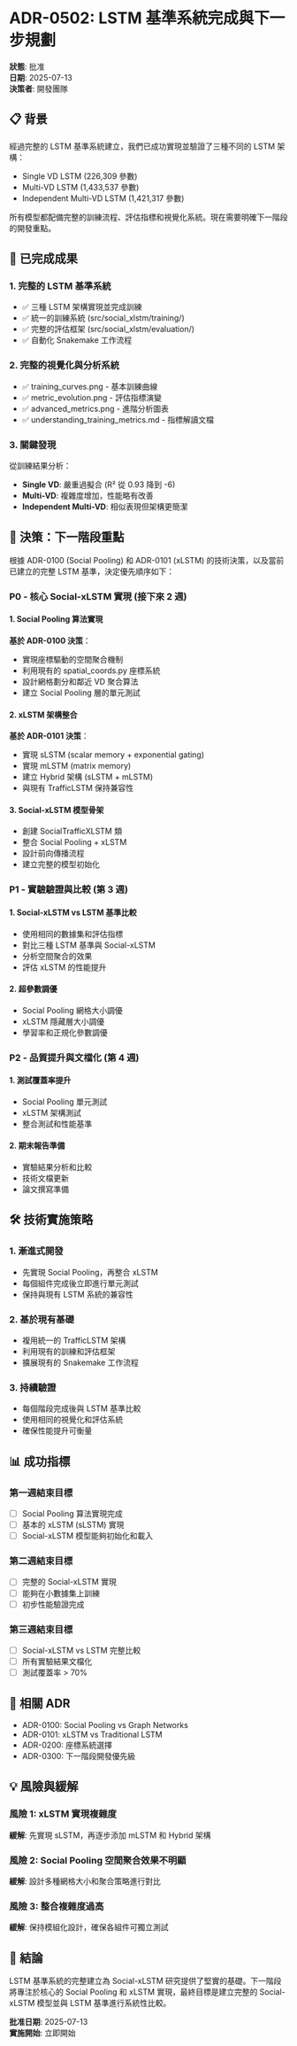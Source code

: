 # ADR-0502: LSTM 基準系統完成與下一步規劃

**狀態**: 批准  
**日期**: 2025-07-13  
**決策者**: 開發團隊  

## 📋 背景

經過完整的 LSTM 基準系統建立，我們已成功實現並驗證了三種不同的 LSTM 架構：
- Single VD LSTM (226,309 參數)
- Multi-VD LSTM (1,433,537 參數)  
- Independent Multi-VD LSTM (1,421,317 參數)

所有模型都配備完整的訓練流程、評估指標和視覺化系統。現在需要明確下一階段的開發重點。

## 🎯 已完成成果

### 1. 完整的 LSTM 基準系統
- ✅ 三種 LSTM 架構實現並完成訓練
- ✅ 統一的訓練系統 (src/social_xlstm/training/)
- ✅ 完整的評估框架 (src/social_xlstm/evaluation/)
- ✅ 自動化 Snakemake 工作流程

### 2. 完整的視覺化與分析系統
- ✅ training_curves.png - 基本訓練曲線
- ✅ metric_evolution.png - 評估指標演變
- ✅ advanced_metrics.png - 進階分析圖表
- ✅ understanding_training_metrics.md - 指標解讀文檔

### 3. 關鍵發現
從訓練結果分析：
- **Single VD**: 嚴重過擬合 (R² 從 0.93 降到 -6)
- **Multi-VD**: 複雜度增加，性能略有改善
- **Independent Multi-VD**: 相似表現但架構更簡潔

## 🚀 決策：下一階段重點

根據 ADR-0100 (Social Pooling) 和 ADR-0101 (xLSTM) 的技術決策，以及當前已建立的完整 LSTM 基準，決定優先順序如下：

### P0 - 核心 Social-xLSTM 實現 (接下來 2 週)

#### 1. Social Pooling 算法實現
**基於 ADR-0100 決策**：
- 實現座標驅動的空間聚合機制
- 利用現有的 spatial_coords.py 座標系統
- 設計網格劃分和鄰近 VD 聚合算法
- 建立 Social Pooling 層的單元測試

#### 2. xLSTM 架構整合
**基於 ADR-0101 決策**：
- 實現 sLSTM (scalar memory + exponential gating)
- 實現 mLSTM (matrix memory)
- 建立 Hybrid 架構 (sLSTM + mLSTM)
- 與現有 TrafficLSTM 保持兼容性

#### 3. Social-xLSTM 模型骨架
- 創建 SocialTrafficXLSTM 類
- 整合 Social Pooling + xLSTM
- 設計前向傳播流程
- 建立完整的模型初始化

### P1 - 實驗驗證與比較 (第 3 週)

#### 1. Social-xLSTM vs LSTM 基準比較
- 使用相同的數據集和評估指標
- 對比三種 LSTM 基準與 Social-xLSTM
- 分析空間聚合的效果
- 評估 xLSTM 的性能提升

#### 2. 超參數調優
- Social Pooling 網格大小調優
- xLSTM 隱藏層大小調優
- 學習率和正規化參數調優

### P2 - 品質提升與文檔化 (第 4 週)

#### 1. 測試覆蓋率提升
- Social Pooling 單元測試
- xLSTM 架構測試
- 整合測試和性能基準

#### 2. 期末報告準備
- 實驗結果分析和比較
- 技術文檔更新
- 論文撰寫準備

## 🛠️ 技術實施策略

### 1. 漸進式開發
- 先實現 Social Pooling，再整合 xLSTM
- 每個組件完成後立即進行單元測試
- 保持與現有 LSTM 系統的兼容性

### 2. 基於現有基礎
- 複用統一的 TrafficLSTM 架構
- 利用現有的訓練和評估框架
- 擴展現有的 Snakemake 工作流程

### 3. 持續驗證
- 每個階段完成後與 LSTM 基準比較
- 使用相同的視覺化和評估系統
- 確保性能提升可衡量

## 📊 成功指標

### 第一週結束目標
- [ ] Social Pooling 算法實現完成
- [ ] 基本的 xLSTM (sLSTM) 實現
- [ ] Social-xLSTM 模型能夠初始化和載入

### 第二週結束目標
- [ ] 完整的 Social-xLSTM 實現
- [ ] 能夠在小數據集上訓練
- [ ] 初步性能驗證完成

### 第三週結束目標
- [ ] Social-xLSTM vs LSTM 完整比較
- [ ] 所有實驗結果文檔化
- [ ] 測試覆蓋率 > 70%

## 🔗 相關 ADR

- ADR-0100: Social Pooling vs Graph Networks
- ADR-0101: xLSTM vs Traditional LSTM  
- ADR-0200: 座標系統選擇
- ADR-0300: 下一階段開發優先級

## 💡 風險與緩解

### 風險 1: xLSTM 實現複雜度
**緩解**: 先實現 sLSTM，再逐步添加 mLSTM 和 Hybrid 架構

### 風險 2: Social Pooling 空間聚合效果不明顯
**緩解**: 設計多種網格大小和聚合策略進行對比

### 風險 3: 整合複雜度過高
**緩解**: 保持模組化設計，確保各組件可獨立測試

## 📝 結論

LSTM 基準系統的完整建立為 Social-xLSTM 研究提供了堅實的基礎。下一階段將專注於核心的 Social Pooling 和 xLSTM 實現，最終目標是建立完整的 Social-xLSTM 模型並與 LSTM 基準進行系統性比較。

**批准日期**: 2025-07-13  
**實施開始**: 立即開始